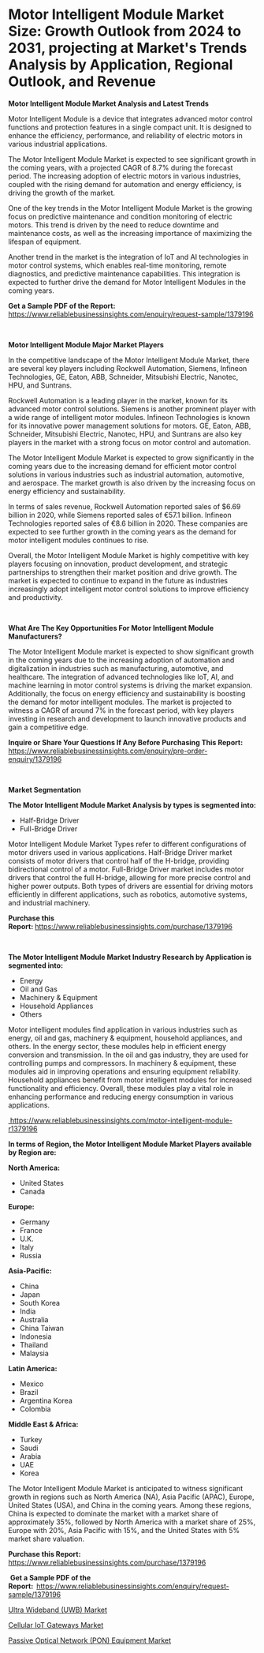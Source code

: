 <p><h1>Motor Intelligent Module Market Size: Growth Outlook from 2024 to 2031, projecting at Market's Trends Analysis by Application, Regional Outlook, and Revenue</h1></p><p><strong>Motor Intelligent Module Market Analysis and Latest Trends</strong></p>
<p><p>Motor Intelligent Module is a device that integrates advanced motor control functions and protection features in a single compact unit. It is designed to enhance the efficiency, performance, and reliability of electric motors in various industrial applications.</p><p>The Motor Intelligent Module Market is expected to see significant growth in the coming years, with a projected CAGR of 8.7% during the forecast period. The increasing adoption of electric motors in various industries, coupled with the rising demand for automation and energy efficiency, is driving the growth of the market.</p><p>One of the key trends in the Motor Intelligent Module Market is the growing focus on predictive maintenance and condition monitoring of electric motors. This trend is driven by the need to reduce downtime and maintenance costs, as well as the increasing importance of maximizing the lifespan of equipment.</p><p>Another trend in the market is the integration of IoT and AI technologies in motor control systems, which enables real-time monitoring, remote diagnostics, and predictive maintenance capabilities. This integration is expected to further drive the demand for Motor Intelligent Modules in the coming years.</p></p>
<p><strong>Get a Sample PDF of the Report:&nbsp;</strong> <a href="https://www.reliablebusinessinsights.com/enquiry/request-sample/1379196">https://www.reliablebusinessinsights.com/enquiry/request-sample/1379196</a></p>
<p>&nbsp;</p>
<p><strong>Motor Intelligent Module Major Market Players</strong></p>
<p><p>In the competitive landscape of the Motor Intelligent Module Market, there are several key players including Rockwell Automation, Siemens, Infineon Technologies, GE, Eaton, ABB, Schneider, Mitsubishi Electric, Nanotec, HPU, and Suntrans. </p><p>Rockwell Automation is a leading player in the market, known for its advanced motor control solutions. Siemens is another prominent player with a wide range of intelligent motor modules. Infineon Technologies is known for its innovative power management solutions for motors. GE, Eaton, ABB, Schneider, Mitsubishi Electric, Nanotec, HPU, and Suntrans are also key players in the market with a strong focus on motor control and automation.</p><p>The Motor Intelligent Module Market is expected to grow significantly in the coming years due to the increasing demand for efficient motor control solutions in various industries such as industrial automation, automotive, and aerospace. The market growth is also driven by the increasing focus on energy efficiency and sustainability.</p><p>In terms of sales revenue, Rockwell Automation reported sales of $6.69 billion in 2020, while Siemens reported sales of €57.1 billion. Infineon Technologies reported sales of €8.6 billion in 2020. These companies are expected to see further growth in the coming years as the demand for motor intelligent modules continues to rise.</p><p>Overall, the Motor Intelligent Module Market is highly competitive with key players focusing on innovation, product development, and strategic partnerships to strengthen their market position and drive growth. The market is expected to continue to expand in the future as industries increasingly adopt intelligent motor control solutions to improve efficiency and productivity.</p></p>
<p>&nbsp;</p>
<p><strong>What Are The Key Opportunities For Motor Intelligent Module Manufacturers?</strong></p>
<p><p>The Motor Intelligent Module market is expected to show significant growth in the coming years due to the increasing adoption of automation and digitalization in industries such as manufacturing, automotive, and healthcare. The integration of advanced technologies like IoT, AI, and machine learning in motor control systems is driving the market expansion. Additionally, the focus on energy efficiency and sustainability is boosting the demand for motor intelligent modules. The market is projected to witness a CAGR of around 7% in the forecast period, with key players investing in research and development to launch innovative products and gain a competitive edge.</p></p>
<p><strong>Inquire or Share Your Questions If Any Before Purchasing This Report:</strong> <a href="https://www.reliablebusinessinsights.com/enquiry/pre-order-enquiry/1379196">https://www.reliablebusinessinsights.com/enquiry/pre-order-enquiry/1379196</a></p>
<p>&nbsp;</p>
<p><strong>Market Segmentation</strong></p>
<p><strong>The Motor Intelligent Module Market Analysis by types is segmented into:</strong></p>
<p><ul><li>Half-Bridge Driver</li><li>Full-Bridge Driver</li></ul></p>
<p><p>Motor Intelligent Module Market Types refer to different configurations of motor drivers used in various applications. Half-Bridge Driver market consists of motor drivers that control half of the H-bridge, providing bidirectional control of a motor. Full-Bridge Driver market includes motor drivers that control the full H-bridge, allowing for more precise control and higher power outputs. Both types of drivers are essential for driving motors efficiently in different applications, such as robotics, automotive systems, and industrial machinery.</p></p>
<p><strong>Purchase this Report:&nbsp;</strong><a href="https://www.reliablebusinessinsights.com/purchase/1379196">https://www.reliablebusinessinsights.com/purchase/1379196</a></p>
<p>&nbsp;</p>
<p><strong>The Motor Intelligent Module Market Industry Research by Application is segmented into:</strong></p>
<p><ul><li>Energy</li><li>Oil and Gas</li><li>Machinery & Equipment</li><li>Household Appliances</li><li>Others</li></ul></p>
<p><p>Motor intelligent modules find application in various industries such as energy, oil and gas, machinery & equipment, household appliances, and others. In the energy sector, these modules help in efficient energy conversion and transmission. In the oil and gas industry, they are used for controlling pumps and compressors. In machinery & equipment, these modules aid in improving operations and ensuring equipment reliability. Household appliances benefit from motor intelligent modules for increased functionality and efficiency. Overall, these modules play a vital role in enhancing performance and reducing energy consumption in various applications.</p></p>
<p><a href="https://www.reliablebusinessinsights.com/motor-intelligent-module-r1379196">&nbsp;https://www.reliablebusinessinsights.com/motor-intelligent-module-r1379196</a></p>
<p><strong>In terms of Region, the Motor Intelligent Module Market Players available by Region are:</strong></p>
<p>
    <p> <strong> North America: </strong>
        <ul>
            <li>United States</li>
            <li>Canada</li>
        </ul>
        </p> 
    <p> <strong> Europe: </strong>
        <ul>
            <li>Germany</li>
            <li>France</li>
            <li>U.K.</li>
            <li>Italy</li>
            <li>Russia</li>
        </ul>
        </p> 
    <p> <strong> Asia-Pacific: </strong>
        <ul>
            <li>China</li>
            <li>Japan</li>
            <li>South Korea</li>
            <li>India</li>
            <li>Australia</li>
            <li>China Taiwan</li>
            <li>Indonesia</li>
            <li>Thailand</li>
            <li>Malaysia</li>
        </ul>
        </p> 
    <p> <strong> Latin America: </strong>
        <ul>
            <li>Mexico</li>
            <li>Brazil</li>
            <li>Argentina Korea</li>
            <li>Colombia</li>
        </ul>
        </p> 
    <p> <strong> Middle East & Africa: </strong>
        <ul>
            <li>Turkey</li>
            <li>Saudi</li>
            <li>Arabia</li>
            <li>UAE</li>
            <li>Korea</li>
        </ul>
    </p>
    </p>
<p><p>The Motor Intelligent Module Market is anticipated to witness significant growth in regions such as North America (NA), Asia Pacific (APAC), Europe, United States (USA), and China in the coming years. Among these regions, China is expected to dominate the market with a market share of approximately 35%, followed by North America with a market share of 25%, Europe with 20%, Asia Pacific with 15%, and the United States with 5% market share valuation.</p></p>
<p><strong>Purchase this Report: </strong><a href="https://www.reliablebusinessinsights.com/purchase/1379196">https://www.reliablebusinessinsights.com/purchase/1379196</a></p>
<p>&nbsp;<strong>Get a Sample PDF of the Report:&nbsp;&nbsp;</strong><a href="https://www.reliablebusinessinsights.com/enquiry/request-sample/1379196">https://www.reliablebusinessinsights.com/enquiry/request-sample/1379196</a></p>
<p><strong></strong></p>
<p><p><a href="https://github.com/JosephMorgajjtiXfg/Market-Research-Report-List-1/blob/main/ultra-wideband-uwb-market.md">Ultra Wideband (UWB) Market</a></p><p><a href="https://github.com/gracielawharris42024/Market-Research-Report-List-1/blob/main/cellular-iot-gateways-market.md">Cellular IoT Gateways Market</a></p><p><a href="https://github.com/chabibjrq/Market-Research-Report-List-1/blob/main/passive-optical-network-pon-equipment-market.md">Passive Optical Network (PON) Equipment Market</a></p></p>